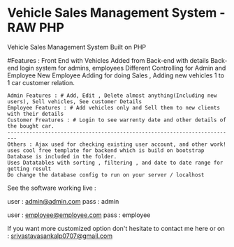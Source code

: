 # Vehicle Sales Management System - RAW PHP

Vehicle Sales Management System Built on PHP

#Features : 
Front End with Vehicles Added from Back-end with details
Back-end login system for admins, employees
Different Controlling for Admin and Employee
New Employee Adding for doing Sales , Adding new vehicles
1 to 1 car customer relation.

	Admin Features : # Add, Edit , Delete almost anything(Including new users), Sell vehicles, See customer Details
	Employee Features : # Add vehicles only and Sell them to new clients with their details
	Customer Freatures : # Login to see warrenty date and other details of the bought car.
	-------------------------------------------------------------------------
	Others : Ajax used for checking existing user account, and other work! 
	uses cool free template for backend which is build on bootstrap
	Database is included in the folder. 
	Uses Datatables with sorting , filtering , and date to date range for getting result
	Do change the database config to run on your server / localhost



See the software working live : 

user : admin@admin.com
pass : admin

user : employee@employee.com
pass : employee 

If you want more customized option don't hesitate to contact me here or on : srivastavasankalp0707@gmail.com
